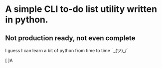 # A simple CLI to-do list utility written in python.
## Not production ready, not even complete

I guess I can learn a bit of python from time to time ¯\_(ツ)_/¯

[ ]A
